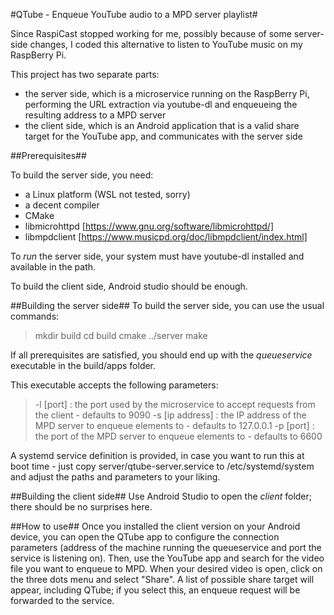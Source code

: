 #QTube - Enqueue YouTube audio to a MPD server playlist# 

Since RaspiCast stopped working for me, possibly because of some server-side changes, I coded this alternative to listen to YouTube music on my RaspBerry Pi.

This project has two separate parts:
- the server side, which is a microservice running on the RaspBerry Pi, performing the URL extraction via youtube-dl and enqueueing the resulting address to a MPD server
- the client side, which is an Android application that is a valid share target for the YouTube app, and communicates with the server side

##Prerequisites##

To build the server side, you need:
- a Linux platform (WSL not tested, sorry)
- a decent compiler
- CMake
- libmicrohttpd [https://www.gnu.org/software/libmicrohttpd/]
- libmpdclient  [https://www.musicpd.org/doc/libmpdclient/index.html]

To *run* the server side, your system must have youtube-dl installed and available in the path.

To build the client side, Android studio should be enough.


##Building the server side##
To build the server side, you can use the usual commands:

> mkdir build
> cd build
> cmake ../server
> make

If all prerequisites are satisfied, you should end up with the *queueservice* executable in the build/apps folder.

This executable accepts the following parameters:

> -l [port]       : the port used by the microservice to accept requests from the client - defaults to 9090
> -s [ip address] : the IP address of the MPD server to enqueue elements to - defaults to 127.0.0.1
> -p [port]       : the port of the MPD server to enqueue elements to - defaults to 6600

A systemd service definition is provided, in case you want to run this at boot time - just copy server/qtube-server.service to /etc/systemd/system and adjust the paths and parameters to your liking.


##Building the client side##
Use Android Studio to open the *client* folder; there should be no surprises here.

##How to use##
Once you installed the client version on your Android device, you can open the QTube app to configure the connection parameters (address of the machine running the queueservice and port the service is listening on).
Then, use the YouTube app and search for the video file you want to enqueue to MPD.
When your desired video is open, click on the three dots menu and select "Share". 
A list of possible share target will appear, including QTube; if you select this, an enqueue request will be forwarded to the service.
